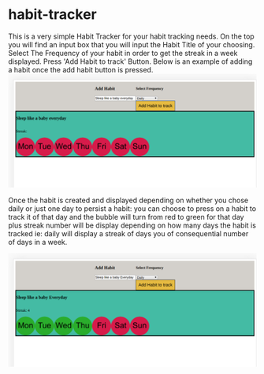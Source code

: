 # habit-tracker

This is a very simple Habit Tracker for your habit tracking needs.
On the top you will find an input box that you will input the Habit Title of your choosing. Select The Frequency of your habit in order to get the streak in a week displayed. Press 'Add Habit to track' Button. 
Below is an example of adding a habit once the add habit button is pressed.
![add habit example](assets/README-img/add-habit-example.png)

Once the habit is created and displayed depending on whether you chose daily or just one day to persist a habit: you can choose to press on a habit to track it of that day and the bubble will turn from red to green for that day plus streak number will be display depending on how many days the habit is tracked ie: daily will display a streak of days you of consequential number of days in a week.

![example of added habit](assets/README-img/habit-streak-walkthrough.png)